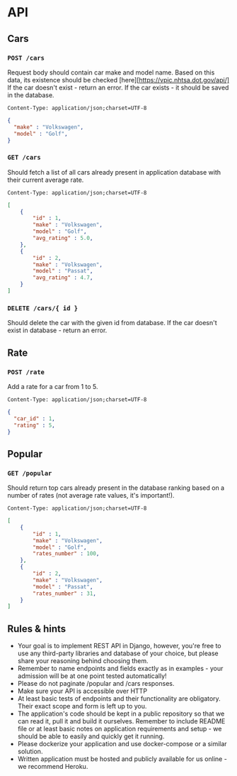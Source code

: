 # API

## Cars

### `POST /cars`

Request body should contain car make and model name.
Based on this data, its existence should be checked [here][https://vpic.nhtsa.dot.gov/api/]
If the car doesn't exist - return an error.
If the car exists - it should be saved in the database.

`Content-Type: application/json;charset=UTF-8`
```json
{
  "make" : "Volkswagen",
  "model" : "Golf",
}
```

### `GET /cars`

Should fetch a list of all cars already present in application database with their current average rate.

`Content-Type: application/json;charset=UTF-8`
```json
[
	{
		"id" : 1,
		"make" : "Volkswagen",
		"model" : "Golf",
		"avg_rating" : 5.0,
	},
	{
		"id" : 2,
		"make" : "Volkswagen",
		"model" : "Passat",
		"avg_rating" : 4.7,
	}
]
```

### `DELETE /cars/{ id }`

Should delete the car with the given id from database.
If the car doesn't exist in database - return an error.

## Rate

### `POST /rate`

Add a rate for a car from 1 to 5.

`Content-Type: application/json;charset=UTF-8`
```json
{
  "car_id" : 1,
  "rating" : 5,
}
```

## Popular

### `GET /popular`

Should return top cars already present in the database ranking based on a number of rates (not average rate values, it's important!).

`Content-Type: application/json;charset=UTF-8`
```json
[
	{
		"id" : 1,
		"make" : "Volkswagen",
		"model" : "Golf",
		"rates_number" : 100,
	},
	{
		"id" : 2,
		"make" : "Volkswagen",
		"model" : "Passat",
		"rates_number" : 31,
	}
]
```


## Rules & hints

* Your goal is to implement REST API in Django, however, you're free to use any third-party libraries and database of your choice, but please share your reasoning behind choosing them.
* Remember to name endpoints and fields exactly as in examples - your admission will be at one point tested automatically!
* Please do not paginate /popular and /cars responses.
* Make sure your API is accessible over HTTP
* At least basic tests of endpoints and their functionality are obligatory. Their exact scope and form is left up to you.
* The application's code should be kept in a public repository so that we can read it, pull it and build it ourselves. Remember to include README file or at least basic notes on application requirements and setup - we should be able to easily and quickly get it running.
* Please dockerize your application and use docker-compose or a similar solution.
* Written application must be hosted and publicly available for us online - we recommend Heroku.
